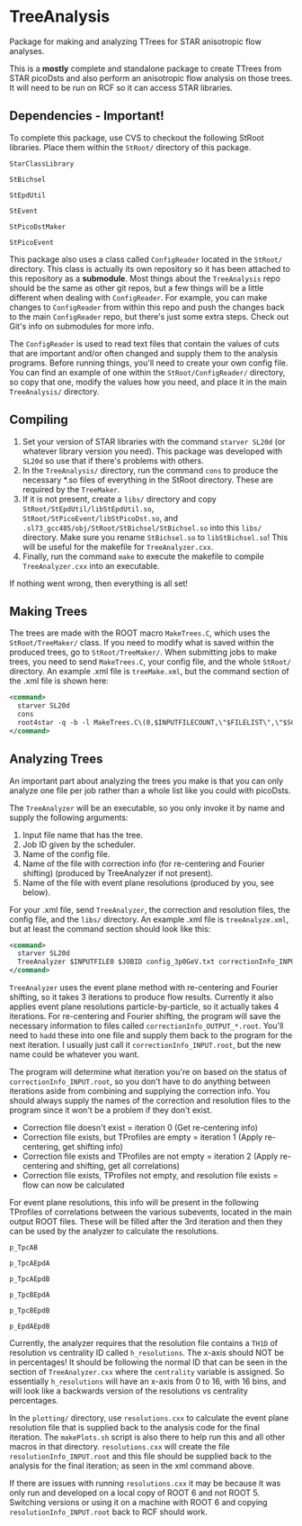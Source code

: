 # TreeAnalysis
Package for making and analyzing TTrees for STAR anisotropic flow analyses.

This is a **mostly** complete and standalone package to create TTrees from STAR picoDsts and also perform an anisotropic flow analysis on those trees. It will need to be run on RCF so it can access STAR libraries.

## Dependencies - Important!

To complete this package, use CVS to checkout the following StRoot libraries. Place them within the `StRoot/` directory of this package.

`StarClassLibrary`

`StBichsel`

`StEpdUtil`

`StEvent`

`StPicoDstMaker`

`StPicoEvent`


This package also uses a class called `ConfigReader` located in the `StRoot/` directory. This class is actually its own repository so it has been attached to this repository as a **submodule**. Most things about the `TreeAnalysis` repo should be the same as other git repos, but a few things will be a little different when dealing with `ConfigReader`. For example, you can make changes to `ConfigReader` from within this repo and push the changes back to the main `ConfigReader` repo, but there's just some extra steps. Check out Git's info on submodules for more info.

The `ConfigReader` is used to read text files that contain the values of cuts that are important and/or often changed and supply them to the analysis programs. Before running things, you'll need to create your own config file. You can find an example of one within the `StRoot/ConfigReader/` directory, so copy that one, modify the values how you need, and place it in the main `TreeAnalysis/` directory.

## Compiling

1) Set your version of STAR libraries with the command `starver SL20d` (or whatever library version you need). This package was developed with `SL20d` so use that if there's problems with others.
2) In the `TreeAnalysis/` directory, run the command `cons` to produce the necessary \*.so files of everything in the StRoot directory. These are required by the `TreeMaker`.
3) If it is not present, create a `libs/` directory and copy `StRoot/StEpdUtil/libStEpdUtil.so`, `StRoot/StPicoEvent/libStPicoDst.so`, and `.sl73_gcc485/obj/StRoot/StBichsel/StBichsel.so` into this `libs/` directory. Make sure you rename `StBichsel.so` to `libStBichsel.so`! This will be useful for the makefile for `TreeAnalyzer.cxx`.
2) Finally, run the command `make` to execute the makefile to compile `TreeAnalyzer.cxx` into an executable.

If nothing went wrong, then everything is all set!

## Making Trees

The trees are made with the ROOT macro `MakeTrees.C`, which uses the `StRoot/TreeMaker/` class. If you need to modify what is saved within the produced trees, go to `StRoot/TreeMaker/`. When submitting jobs to make trees, you need to send `MakeTrees.C`, your config file, and the whole `StRoot/` directory. An example .xml file is `treeMake.xml`, but the command section of the .xml file is shown here:

```xml
<command>
  starver SL20d
  cons
  root4star -q -b -l MakeTrees.C\(0,$INPUTFILECOUNT,\"$FILELIST\",\"$SCRATCH\",\"$JOBID\",\"config_3p0GeV.txt\",0\)
</command>
```

## Analyzing Trees

An important part about analyzing the trees you make is that you can only analyze one file per job rather than a whole list like you could with picoDsts.

The `TreeAnalyzer` will be an executable, so you only invoke it by name and supply the following arguments:

1) Input file name that has the tree.
2) Job ID given by the scheduler.
3) Name of the config file.
4) Name of the file with correction info (for re-centering and Fourier shifting) (produced by TreeAnalyzer if not present).
5) Name of the file with event plane resolutions (produced by you, see below).

For your .xml file, send `TreeAnalyzer`, the correction and resolution files, the config file, and the `libs/` directory. An example .xml file is `treeAnalyze.xml`, but at least the command section should look like this: 

```xml
<command>
  starver SL20d
  TreeAnalyzer $INPUTFILE0 $JOBID config_3p0GeV.txt correctionInfo_INPUT.root resolutionInfo_INPUT.root
</command>
```

`TreeAnalyzer` uses the event plane method with re-centering and Fourier shifting, so it takes 3 iterations to produce flow results. Currently it also applies event plane resolutions particle-by-particle, so it actually takes 4 iterations. For re-centering and Fourier shifting, the program will save the necessary information to files called `correctionInfo_OUTPUT_*.root`. You'll need to `hadd` these into one file and supply them back to the program for the next iteration. I usually just call it `correctionInfo_INPUT.root`, but the new name could be whatever you want. 

The program will determine what iteration you're on based on the status of `correctionInfo_INPUT.root`, so you don't have to do anything between iterations aside from combining and supplying the correction info. You should always supply the names of the correction and resolution files to the program since it won't be a problem if they don't exist.

* Correction file doesn't exist = iteration 0 (Get re-centering info)
* Correction file exists, but TProfiles are empty = iteration 1 (Apply re-centering, get shifting info)
* Correction file exists and TProfiles are not empty = iteration 2 (Apply re-centering and shifting, get all correlations)
* Correction file exists, TProfiles not empty, and resolution file exists = flow can now be calculated

For event plane resolutions, this info will be present in the following TProfiles of correlations between the various subevents, located in the main output ROOT files. These will be filled after the 3rd iteration and then they can be used by the analyzer to calculate the resolutions.

`p_TpcAB`

`p_TpcAEpdA`

`p_TpcAEpdB`

`p_TpcBEpdA`

`p_TpcBEpdB`

`p_EpdAEpdB`

Currently, the analyzer requires that the resolution file contains a `TH1D` of resolution vs centrality ID called `h_resolutions`. The x-axis should NOT be in percentages! It should be following the normal ID that can be seen in the section of `TreeAnalyzer.cxx` where the `centrality` variable is assigned. So essentially `h_resolutions` will have an x-axis from 0 to 16, with 16 bins, and will look like a backwards version of the resolutions vs centrality percentages.

In the `plotting/` directory, use `resolutions.cxx` to calculate the event plane resolution file that is supplied back to the analysis code for the final iteration. The `makePlots.sh` script is also there to help run this and all other macros in that directory. `resolutions.cxx` will create the file `resolutionInfo_INPUT.root` and this file should be supplied back to the analysis for the final iteration; as seen in the xml command above. 

If there are issues with running `resolutions.cxx` it may be because it was only run and developed on a local copy of ROOT 6 and not ROOT 5. Switching versions or using it on a machine with ROOT 6 and copying `resolutionInfo_INPUT.root` back to RCF should work.
